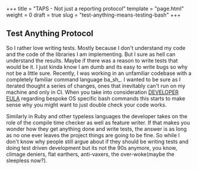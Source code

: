 +++
title = "TAPS - Not just a reporting protocol"
template = "page.html"
weight = 0
draft = true
slug = "test-anything-means-testing-bash"
+++

## Test Anything Protocol

So I rather love writing tests. Mostly because I don't understand my code and the code of the libraries I am implementing. But I sure as hell can understand the results. Maybe if there was a reason to write tests that would be it. I just kinda know I am dumb and its easy to write bugs so why not be a little sure. Recently, I was working in an unfamiliar codebase with a completely familiar command language ba_sh_. I wanted to be sure as I iterated thought a series of changes, ones that inevitably can't run on my machine and only in CI. When you take into consideration [DEVELOPER EULA](@/terms-and-afflictions/eula) regarding bespoke OS specific bash commands this starts to make sense why you might want to just double check your code works.

Similarly in Ruby and other typeless languages the developer takes on the role of the compile time checker as well as feature writer. If that makes you wonder how they get anything done and write tests, the answer is as long as no one ever leaves the project things are going to be fine. So while I don't know why people still argue about if they should be writing tests and doing test driven development but its not the 90s anymore, you know, climage deniers, flat earthers, anti-vaxers, the over-woke(maybe the sleepless now?).
